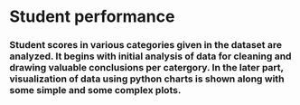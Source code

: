 
# Student performance 

### Student scores in various categories given in the dataset are analyzed. It begins with initial analysis of data for cleaning and drawing valuable conclusions per catergory. In the later part, visualization of data using python charts is shown along with some simple and some complex plots.